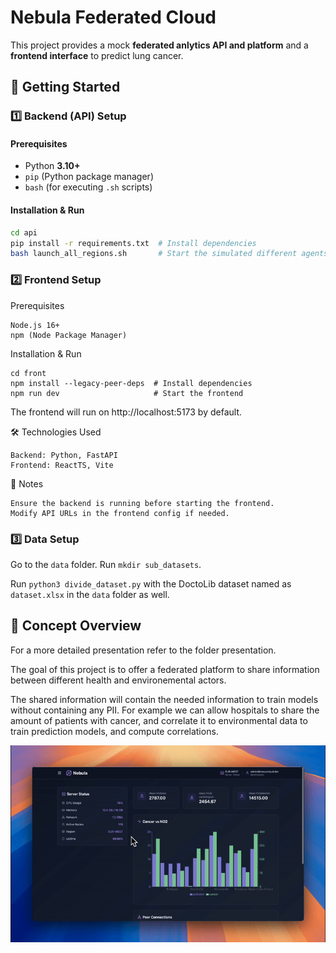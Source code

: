 # **Nebula Federated Cloud**  

This project provides a mock **federated anlytics API and platform** and a **frontend interface** to predict lung cancer.

## **🚀 Getting Started**  

### **1️⃣ Backend (API) Setup**
#### **Prerequisites**
- Python **3.10+**
- `pip` (Python package manager)
- `bash` (for executing `.sh` scripts)

#### **Installation & Run**
```bash
cd api
pip install -r requirements.txt  # Install dependencies
bash launch_all_regions.sh       # Start the simulated different agents
```

### 2️⃣ Frontend Setup

Prerequisites

    Node.js 16+
    npm (Node Package Manager)

Installation & Run
```
cd front
npm install --legacy-peer-deps  # Install dependencies
npm run dev                     # Start the frontend
```

The frontend will run on http://localhost:5173 by default.

🛠️ Technologies Used

    Backend: Python, FastAPI
    Frontend: ReactTS, Vite

📌 Notes

    Ensure the backend is running before starting the frontend.
    Modify API URLs in the frontend config if needed.

### 3️⃣ Data Setup

Go to the `data` folder. Run `mkdir sub_datasets`.

Run `python3 divide_dataset.py` with the DoctoLib dataset named as `dataset.xlsx` in the `data` folder as well.


## **🔎 Concept Overview**
For a more detailed presentation refer to the folder presentation.

The goal of this project is to offer a federated platform to share information between different health and environemental actors.

The shared information will contain the needed information to train models without containing any PII.
For example we can allow hospitals to share the amount of patients with cancer, and correlate it to environmental data to train prediction models, and compute correlations.

![Demo](./presentation/demo.gif)
